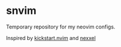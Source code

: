 # snvim

Temporary repository for my neovim configs.

Inspired by [kickstart.nvim](https://github.com/nvim-lua/kickstart.nvim) and [nexxel](https://github.com/nexxeln/dots)
